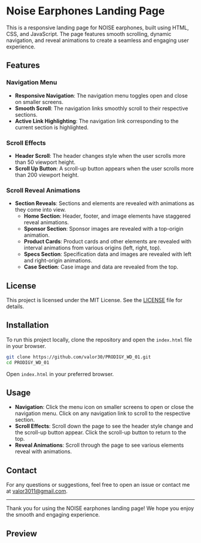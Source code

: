 # Noise Earphones Landing Page

This is a responsive landing page for NOISE earphones, built using HTML, CSS, and JavaScript. The page features smooth scrolling, dynamic navigation, and reveal animations to create a seamless and engaging user experience.

## Features

### Navigation Menu
- **Responsive Navigation**: The navigation menu toggles open and close on smaller screens.
- **Smooth Scroll**: The navigation links smoothly scroll to their respective sections.
- **Active Link Highlighting**: The navigation link corresponding to the current section is highlighted.

### Scroll Effects
- **Header Scroll**: The header changes style when the user scrolls more than 50 viewport height.
- **Scroll Up Button**: A scroll-up button appears when the user scrolls more than 200 viewport height.

### Scroll Reveal Animations
- **Section Reveals**: Sections and elements are revealed with animations as they come into view.
  - **Home Section**: Header, footer, and image elements have staggered reveal animations.
  - **Sponsor Section**: Sponsor images are revealed with a top-origin animation.
  - **Product Cards**: Product cards and other elements are revealed with interval animations from various origins (left, right, top).
  - **Specs Section**: Specification data and images are revealed with left and right-origin animations.
  - **Case Section**: Case image and data are revealed from the top.

## License

This project is licensed under the MIT License. See the [LICENSE](LICENSE) file for details.

## Installation

To run this project locally, clone the repository and open the `index.html` file in your browser.

```bash
git clone https://github.com/valor30/PRODIGY_WD_01.git
cd PRODIGY_WD_01
```

Open `index.html` in your preferred browser.

## Usage

- **Navigation**: Click the menu icon on smaller screens to open or close the navigation menu. Click on any navigation link to scroll to the respective section.
- **Scroll Effects**: Scroll down the page to see the header style change and the scroll-up button appear. Click the scroll-up button to return to the top.
- **Reveal Animations**: Scroll through the page to see various elements reveal with animations.

## Contact

For any questions or suggestions, feel free to open an issue or contact me at [valor3011@gmail.com](mailto:valor3011@gmail.com).

---

Thank you for using the NOISE earphones landing page! We hope you enjoy the smooth and engaging experience.

## Preview
